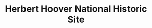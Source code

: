 ---
layout: repo
title: "Herbert Hoover National Historic Site"
id: 12259
permalink: repos/12259/
---